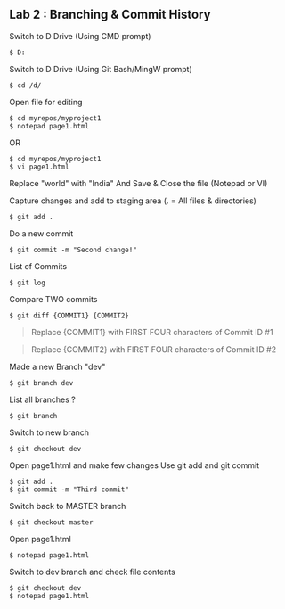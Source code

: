 ## Lab 2 : Branching & Commit History

Switch to D Drive (Using CMD prompt)

    $ D:

Switch to D Drive (Using Git Bash/MingW prompt)

    $ cd /d/

Open file for editing

    $ cd myrepos/myproject1
    $ notepad page1.html
    
OR
    
    $ cd myrepos/myproject1
    $ vi page1.html

Replace "world" with "India"
And Save & Close the file (Notepad or VI)

Capture changes and add to staging area (. = All files & directories)

    $ git add .

Do a new commit

    $ git commit -m "Second change!"

List of Commits
    
    $ git log

Compare TWO commits

    $ git diff {COMMIT1} {COMMIT2}

> Replace {COMMIT1} with FIRST FOUR characters of Commit ID #1

>Replace {COMMIT2} with FIRST FOUR characters of Commit ID #2

Made a new Branch "dev"

    $ git branch dev

List all branches ?
    
    $ git branch

Switch to new branch
    
    $ git checkout dev

Open page1.html and make few changes
Use git add and git commit

    $ git add .
    $ git commit -m "Third commit"

Switch back to MASTER branch

    $ git checkout master

Open page1.html
    
    $ notepad page1.html

Switch to dev branch and check file contents

    $ git checkout dev
    $ notepad page1.html